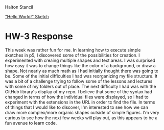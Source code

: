 Halton Stancil

["Hello World!" Sketch](https://haltonstancil.github.io/120-work/hw-3/index.html)

# HW-3 Response

This week was rather fun for me. In learning how to execute simple sketches in p5, I discovered some of the possibilities for creation. I experimented with creaing multiple shapes and text areas. I was surprised how easy it was to change things like the color of a background, or draw a shape. Not nearly as much math as I had initially thought there was going to be. Some of the initial difficulties I had was reorganizing my file structure. It was a bit of a challenge trying to follow some of the lessons and lectures with some of my folders out of place. The next difficulty I had was with the GitHub library's display of my repo. I believe that some of the syntax had changed in terms of how the individual files were displayed, so I had to experiment with the extensions in the URL in order to find the file. In terms of things that I would like to discover, I'm interested to see how we can draw more complex/more organic shapes outside of simple figures. I'm very curious to see how the next few weeks will play out, as this appears to be a fun avenue to learn code.
